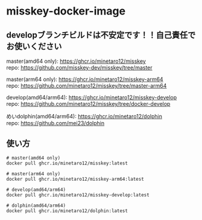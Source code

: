 # misskey-docker-image
## developブランチビルドは不安定です！！自己責任でお使いください

master(amd64 only): https://ghcr.io/minetaro12/misskey  
repo: https://github.com/misskey-dev/misskey/tree/master

master(arm64 only): https://ghcr.io/minetaro12/misskey-arm64  
repo: https://github.com/minetaro12/misskey/tree/master-arm64

develop(amd64/arm64): https://ghcr.io/minetaro12/misskey-develop  
repo: https://github.com/minetaro12/misskey/tree/docker-develop

めいdolphin(amd64/arm64): https://ghcr.io/minetaro12/dolphin  
repo: https://github.com/mei23/dolphin

## 使い方
```
# master(amd64 only)
docker pull ghcr.io/minetaro12/misskey:latest

# master(arm64 only)
docker pull ghcr.io/minetaro12/misskey-arm64:latest

# develop(amd64/arm64)
docker pull ghcr.io/minetaro12/misskey-develop:latest

# dolphin(amd64/arm64)
docker pull ghcr.io/minetaro12/dolphin:latest
```
